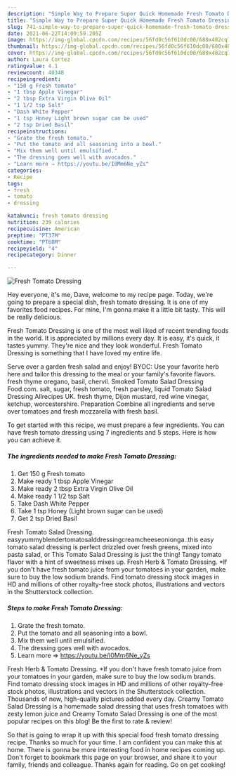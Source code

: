 ```yaml
---
description: "Simple Way to Prepare Super Quick Homemade Fresh Tomato Dressing"
title: "Simple Way to Prepare Super Quick Homemade Fresh Tomato Dressing"
slug: 741-simple-way-to-prepare-super-quick-homemade-fresh-tomato-dressing
date: 2021-06-22T14:09:59.205Z
image: https://img-global.cpcdn.com/recipes/56fd0c56f610dc00/680x482cq70/fresh-tomato-dressing-recipe-main-photo.jpg
thumbnail: https://img-global.cpcdn.com/recipes/56fd0c56f610dc00/680x482cq70/fresh-tomato-dressing-recipe-main-photo.jpg
cover: https://img-global.cpcdn.com/recipes/56fd0c56f610dc00/680x482cq70/fresh-tomato-dressing-recipe-main-photo.jpg
author: Laura Cortez
ratingvalue: 4.1
reviewcount: 40348
recipeingredient:
- "150 g Fresh tomato"
- "1 tbsp Apple Vinegar"
- "2 tbsp Extra Virgin Olive Oil"
- "1 1/2 tsp Salt"
- "Dash White Pepper"
- "1 tsp Honey Light brown sugar can be used"
- "2 tsp Dried Basil"
recipeinstructions:
- "Grate the fresh tomato."
- "Put the tomato and all seasoning into a bowl."
- "Mix them well until emulsified."
- "The dressing goes well with avocados."
- "Learn more ⇒ https://youtu.be/I0Mm6Ne_yZs"
categories:
- Recipe
tags:
- fresh
- tomato
- dressing

katakunci: fresh tomato dressing 
nutrition: 239 calories
recipecuisine: American
preptime: "PT37M"
cooktime: "PT60M"
recipeyield: "4"
recipecategory: Dinner

---
```



![Fresh Tomato Dressing](https://img-global.cpcdn.com/recipes/56fd0c56f610dc00/680x482cq70/fresh-tomato-dressing-recipe-main-photo.jpg)

Hey everyone, it's me, Dave, welcome to my recipe page. Today, we're going to prepare a special dish, fresh tomato dressing. It is one of my favorites food recipes. For mine, I'm gonna make it a little bit tasty. This will be really delicious.

Fresh Tomato Dressing is one of the most well liked of recent trending foods in the world. It is appreciated by millions every day. It is easy, it's quick, it tastes yummy. They're nice and they look wonderful. Fresh Tomato Dressing is something that I have loved my entire life.

Serve over a garden fresh salad and enjoy! BYOC: Use your favorite herb here and tailor this dressing to the meal or your family&#39;s favorite flavors. fresh thyme oregano, basil, chervil. Smoked Tomato Salad Dressing Food.com. salt, sugar, fresh tomato, fresh parsley, liquid Tomato Salad Dressing Allrecipes UK. fresh thyme, Dijon mustard, red wine vinegar, ketchup, worcestershire. Preparation Combine all ingredients and serve over tomatoes and fresh mozzarella with fresh basil.


To get started with this recipe, we must prepare a few ingredients. You can have fresh tomato dressing using 7 ingredients and 5 steps. Here is how you can achieve it.

<!--inarticleads1-->

##### The ingredients needed to make Fresh Tomato Dressing:

1. Get 150 g Fresh tomato
1. Make ready 1 tbsp Apple Vinegar
1. Make ready 2 tbsp Extra Virgin Olive Oil
1. Make ready 1 1/2 tsp Salt
1. Take Dash White Pepper
1. Take 1 tsp Honey (Light brown sugar can be used)
1. Get 2 tsp Dried Basil


Fresh Tomato Salad Dressing. easyyummyblendertomatosalddressingcreamcheeseonionga..this easy tomato salad dressing is perfect drizzled over fresh greens, mixed into pasta salad, or This Tomato Salad Dressing is just the thing! Tangy tomato flavor with a hint of sweetness mixes up. Fresh Herb &amp; Tomato Dressing. *If you don&#39;t have fresh tomato juice from your tomatoes in your garden, make sure to buy the low sodium brands. Find tomato dressing stock images in HD and millions of other royalty-free stock photos, illustrations and vectors in the Shutterstock collection. 

<!--inarticleads2-->

##### Steps to make Fresh Tomato Dressing:

1. Grate the fresh tomato.
1. Put the tomato and all seasoning into a bowl.
1. Mix them well until emulsified.
1. The dressing goes well with avocados.
1. Learn more ⇒ https://youtu.be/I0Mm6Ne_yZs


Fresh Herb &amp; Tomato Dressing. *If you don&#39;t have fresh tomato juice from your tomatoes in your garden, make sure to buy the low sodium brands. Find tomato dressing stock images in HD and millions of other royalty-free stock photos, illustrations and vectors in the Shutterstock collection. Thousands of new, high-quality pictures added every day. Creamy Tomato Salad Dressing is a homemade salad dressing that uses fresh tomatoes with zesty lemon juice and Creamy Tomato Salad Dressing is one of the most popular recipes on this blog! Be the first to rate &amp; review! 

So that is going to wrap it up with this special food fresh tomato dressing recipe. Thanks so much for your time. I am confident you can make this at home. There is gonna be more interesting food in home recipes coming up. Don't forget to bookmark this page on your browser, and share it to your family, friends and colleague. Thanks again for reading. Go on get cooking!
